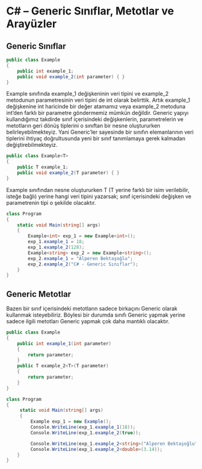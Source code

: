 
# C# – Generic Sınıflar, Metotlar ve Arayüzler
## Generic Sınıflar 
```cs
public class Example
{
    public int example_1;
    public void example_2(int parameter) { }
}
```
Example sınıfında example_1 değişkeninin veri tipini ve example_2 metodunun parametresinin veri tipini de int olarak belirttik. Artık example_1 değişkenine int haricinde bir değer 
atamamız veya example_2 metoduna int’den farklı bir parametre göndermemiz mümkün değildir. Generic yapıyı kullandığımız takdirde sınıf içerisindeki değişkenlerin, parametrelerin ve 
metotların geri dönüş tiplerini o sınıftan bir nesne oluştururken belirleyebilmekteyiz. Yani Generic’ler sayesinde bir sınıfın elemanlarının veri tiplerini ihtiyaç doğrultusunda yeni 
bir sınıf tanımlamaya gerek kalmadan değiştirebilmekteyiz.
```cs
public class Example<T>
{
    public T example_1;
    public void example_2(T parameter) { }
}
```
Example sınıfından nesne oluştururken T (T yerine farklı bir isim verilebilir, isteğe bağlı) yerine hangi veri tipini yazarsak; sınıf içerisindeki değişken ve parametrenin tipi o şekilde olacaktır.
```cs
class Program
{
    static void Main(string[] args)
    {
        Example<int> exp_1 = new Example<int>();
        exp_1.example_1 = 18;
        exp_1.example_2(128);
        Example<string> exp_2 = new Example<string>();
        exp_2.example_1 = "Alperen Bektaşoğlu";
        exp_2.example_2("C# - Generic Sınıflar");
    }
}
```
## Generic Metotlar
Bazen bir sınıf içerisindeki metotların sadece birkaçını Generic olarak kullanmak isteyebiliriz. Böylesi bir durumda sınıfı Generic yapmak yerine sadece ilgili metotları Generic yapmak çok daha mantıklı olacaktır.
```cs
public class Example
{
    public int example_1(int parameter)
    {
        return parameter;
    }
    public T example_2<T>(T parameter)
    {
        return parameter;
    }
}

class Program
{
     static void Main(string[] args)
     {
         Example exp_1 = new Example();
         Console.WriteLine(exp_1.example_1(18));
         Console.WriteLine(exp_1.example_2(true));

         Console.WriteLine(exp_1.example_2<string>("Alperen Bektaşoğlu"));
         Console.WriteLine(exp_1.example_2<double>(3.14));
    }
}
```





















```cs

```
